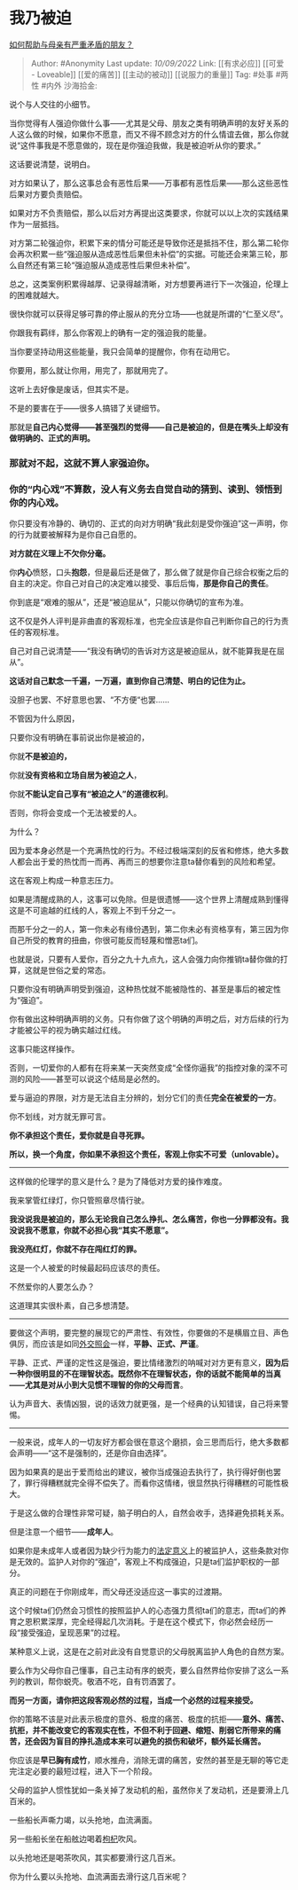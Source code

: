 # 我乃被迫
[如何帮助与母亲有严重矛盾的朋友？](https://www.zhihu.com/question/22104023/answer/2667233450)

> Author: #Anonymity
> Last update: *10/09/2022*
> Link: [[有求必应]] [[可爱 - Loveable]] [[爱的痛苦]] [[主动的被动]] [[说服力的重量]]
> Tag: #处事 #两性 #内外
> 沙海拾金:

说个与人交往的小细节。

当你觉得有人强迫你做什么事——尤其是父母、朋友之类有明确声明的友好关系的人这么做的时候，如果你不愿意，而又不得不顾念对方的什么情谊去做，那么你就说“这件事我是不愿意做的，现在是你强迫我做，我是被迫听从你的要求。”

这话要说清楚，说明白。

  

对方如果认了，那么这事总会有恶性后果——万事都有恶性后果——那么这些恶性后果对方要负责赔偿。

如果对方不负责赔偿，那么以后对方再提出这类要求，你就可以以上次的实践结果作为一层抵挡。

对方第二轮强迫你，积累下来的情分可能还是导致你还是抵挡不住，那么第二轮你会再次积累一些“强迫服从造成恶性后果但未补偿”的实据。可能还会来第三轮，那么自然还有第三轮“强迫服从造成恶性后果但未补偿”。

总之，这类案例积累得越厚、记录得越清晰，对方想要再进行下一次强迫，伦理上的困难就越大。

很快你就可以获得足够可靠的停止服从的充分立场——也就是所谓的“仁至义尽”。

  

你跟我有羁绊，那么你客观上的确有一定的强迫我的能量。

当你要坚持动用这些能量，我只会简单的提醒你，你有在动用它。

你要用，那么就让你用，用完了，那就用完了。

  

这听上去好像是废话，但其实不是。

不是的要害在于——很多人搞错了关键细节。

那就是**自己内心觉得——甚至强烈的觉得——自己是被迫的，但是在嘴头上却没有做明确的、正式的声明。**

### 那就对不起，这就不算人家强迫你。

### 你的“内心戏”不算数，没人有义务去自觉自动的猜到、读到、领悟到你的内心戏。

你只要没有冷静的、确切的、正式的向对方明确“我此刻是受你强迫”这一声明，你的行为就要被解释为是你自己自愿的。

**对方就在义理上不欠你分毫。**

你**内心**愤怒，口头**抱怨**，但是最后还是做了，那么做了就是你自己综合权衡之后的自主的决定。你自己对自己的决定难以接受、事后后悔，**那是你自己的责任**。

你到底是“艰难的服从”，还是“被迫屈从”，只能以你确切的宣布为准。

这不仅是外人评判是非曲直的客观标准，也完全应该是你自己判断你自己的行为责任的客观标准。

自己对自己说清楚——“我没有确切的告诉对方这是被迫屈从，就不能算我是在屈从”。

**这话对自己默念一千遍，一万遍，直到你自己清楚、明白的记住为止。**

  

没胆子也罢、不好意思也罢、“不方便“也罢……

不管因为什么原因，

只要你没有明确在事前说出你是被迫的，

你就**不是被迫的，**

你就**没有资格和立场自居为被迫之人**，

你就**不能认定自己享有“被迫之人”的道德权利**。

  

否则，你将会变成一个无法被爱的人。

为什么？

因为爱本身必然是一个充满热忱的行为。不经过极端深刻的反省和修炼，绝大多数人都会出于爱的热忱而一而再、再而三的想要你注意ta替你看到的风险和希望。

这在客观上构成一种意志压力。

如果是清醒成熟的人，这事可以免除。但是很遗憾——这个世界上清醒成熟到懂得这是不可逾越的红线的人，客观上不到千分之一。

而那千分之一的人，第一你未必有缘份遇到，第二你未必有资格享有，第三因为你自己所受的教育的扭曲，你很可能反而轻蔑和憎恶ta们。

也就是说，只要有人爱你，百分之九十九点九，这人会强力向你推销ta替你做的打算，这就是世俗之爱的常态。

只要你没有明确声明受到强迫，这种热忱就不能被隐性的、甚至是事后的被定性为“强迫”。

你有做出这种明确声明的义务。只有你做了这个明确的声明之后，对方后续的行为才能被公平的视为确实越过红线。

这事只能这样操作。

否则，一切爱你的人都有在将来某一天突然变成“全怪你逼我”的指控对象的深不可测的风险——甚至可以说这个结局是必然的。

爱与逼迫的界限，对方是无法自主分辨的，划分它们的责任**完全在被爱的一方**。

你不划线，对方就无罪可言。

**你不承担这个责任，爱你就是自寻死罪。**

**所以，换一个角度，你如果不承担这个责任，客观上你实不可爱（unlovable）。**

---

这样做的伦理学的意义是什么？是为了降低对方爱的操作难度。

我来掌管红绿灯，你只管照章尽情行驶。

**我没说我是被迫的，那么无论我自己怎么挣扎、怎么痛苦，你也一分罪都没有。我没说我不愿意，你就不必担心我“其实不愿意”。**

**我没亮红灯，你就不存在闯红灯的罪。**

这是一个人被爱的时候最起码应该尽的责任。

不然爱你的人要怎么办？

这道理其实很朴素，自己多想清楚。

---

要做这个声明，要完整的展现它的严肃性、有效性，你要做的不是横眉立目、声色俱厉，而应该是如同[外交照会](https://www.zhihu.com/search?q=%E5%A4%96%E4%BA%A4%E7%85%A7%E4%BC%9A&search_source=Entity&hybrid_search_source=Entity&hybrid_search_extra=%7B%22sourceType%22%3A%22answer%22%2C%22sourceId%22%3A2667233450%7D)一样，**平静、正式、严谨**。

平静、正式、严谨的定性这是强迫，要比情绪激烈的呐喊对对方更有意义，**因为后一种你很明显的不在理智状态。既然你不在理智状态，你的话就不能简单的当真——尤其是对从小到大见惯不理智的你的父母而言**。

认为声音大、表情凶狠，说的话效力就更强，是一个经典的认知错误，自己将来警惕。

---

一般来说，成年人的一切友好方都会很在意这个磨损，会三思而后行，绝大多数都会声明——“这不是强制的，还是你自由选择”。

因为如果真的是出于爱而给出的建议，被你当成强迫去执行了，执行得好倒也罢了，罪行得糟糕就完全得不偿失了。而看你这情绪，很显然执行得糟糕的可能性极大。

于是这么做的合理性非常可疑，脑子明白的人，自然会收手，选择避免损耗关系。

但是注意一个细节——**成年人**。

如果你是未成年人或者因为缺少行为能力的[法定意义](https://www.zhihu.com/search?q=%E6%B3%95%E5%AE%9A%E6%84%8F%E4%B9%89&search_source=Entity&hybrid_search_source=Entity&hybrid_search_extra=%7B%22sourceType%22%3A%22answer%22%2C%22sourceId%22%3A2667233450%7D)上的被监护人，这些条款对你是无效的。监护人对你的“强迫”，客观上不构成强迫，只是ta们监护职权的一部分。

真正的问题在于你刚成年，而父母还没适应这一事实的过渡期。

这个时候ta们仍然会习惯性的按照监护人的心态强力贯彻ta们的意志，而ta们的养育之恩积累深厚，完全经得起几次消耗。于是在这个模式下，你必然会经历一段“接受强迫，呈现恶果”的过程。

某种意义上说，这是在之前对此没有自觉意识的父母脱离监护人角色的自然方案。

要么作为父母你自己懂事，自己主动有序的蜕壳，要么自然界给你安排了这么一系列的教训，帮你蜕壳。敬酒不吃，自有罚酒罢了。

**而另一方面，请你把这段客观必然的过程，当成一个必然的过程来接受。**

你的策略不该是对此表示极度的意外、极度的痛苦、极度的抗拒——**意外、痛苦、抗拒，并不能改变它的客观实在性，不但不利于回避、缩短、削弱它所带来的痛苦，还会因为盲目的挣扎造成本来可以避免的损伤和破坏，额外延长痛苦。**

你应该是**早已胸有成竹**，顺水推舟，消除无谓的痛苦，安然的甚至是无聊的等它走完注定必要的最短过程，进入下一个阶段。

父母的监护人惯性犹如一条关掉了发动机的船，虽然你关了发动机，还是要滑上几百米的。

一些船长声嘶力竭，以头抢地，血流满面。

另一些船长坐在船舷边喝着[枸杞](https://www.zhihu.com/search?q=%E6%9E%B8%E6%9D%9E&search_source=Entity&hybrid_search_source=Entity&hybrid_search_extra=%7B%22sourceType%22%3A%22answer%22%2C%22sourceId%22%3A2667233450%7D)吹风。

以头抢地还是喝茶吹风，其实都要滑行这几百米。

你为什么要以头抢地、血流满面去滑行这几百米呢？